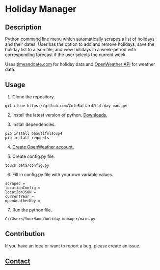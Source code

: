 # Holiday Manager

## **Description**

Python command line menu which automatically scrapes a list of holidays and their dates. User has the option to add and remove holidays, save the holiday list to a json file, and view holidays in a week-period with corresponding forecast if the user selects the current week.

Uses [timeanddate.com](https://www.timeanddate.com/holidays/us/) for holiday data and [OpenWeather API](https://openweathermap.org/api) for weather data.

## **Usage**

1. Clone the repository.

```shell
git clone https://github.com/ColeBallard/holiday-manager
```

2. Install the latest version of python. [Downloads.](https://www.python.org/downloads/)

3. Install dependencies.

```shell
pip install beautifulsoup4
pip install requests
```

4. [Create OpenWeather account.](https://home.openweathermap.org/users/sign_up)

5. Create config.py file.

```shell
touch data/config.py
```

6. Fill in config.py file with your own variable values.

```dosini
scraped = 
locationConfig = 
locationJSON = 
currentYear = 
openWeatherKey = 
```

7. Run the python file.

```shell
C:/Users/YourName/holiday-manager/main.py
```

## **Contribution**

If you have an idea or want to report a bug, please create an issue.

## **[Contact](https://coleb.io/contact)**
